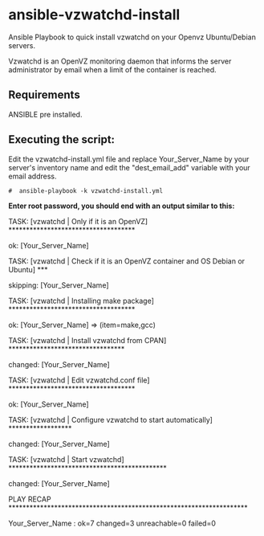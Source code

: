 # ansible-vzwatchd-install
Ansible Playbook to quick install vzwatchd on your Openvz Ubuntu/Debian servers.

Vzwatchd is an OpenVZ monitoring daemon that informs the server administrator by email when a limit of the container is reached.


Requirements
------------
ANSIBLE pre installed.


Executing the script:
----------------------
Edit the vzwatchd-install.yml file and replace Your_Server_Name by your server's inventory name and edit the "dest_email_add" variable with your email address.

    #  ansible-playbook -k vzwatchd-install.yml
    
**Enter root password, you should end with an output similar to this:**

TASK: [vzwatchd | Only if it is an OpenVZ] ************************************

ok: [Your_Server_Name]

TASK: [vzwatchd | Check if it is an OpenVZ container and OS Debian or Ubuntu] ***

skipping: [Your_Server_Name]

TASK: [vzwatchd | Installing make package] ************************************

ok: [Your_Server_Name] => (item=make,gcc)

TASK: [vzwatchd | Install vzwatchd from CPAN] *********************************

changed: [Your_Server_Name]

TASK: [vzwatchd | Edit vzwatchd.conf file] ************************************

ok: [Your_Server_Name]

TASK: [vzwatchd | Configure vzwatchd to start automatically] ******************

changed: [Your_Server_Name]

TASK: [vzwatchd | Start vzwatchd] *********************************************

changed: [Your_Server_Name]

PLAY RECAP ********************************************************************

Your_Server_Name        : ok=7    changed=3    unreachable=0    failed=0
